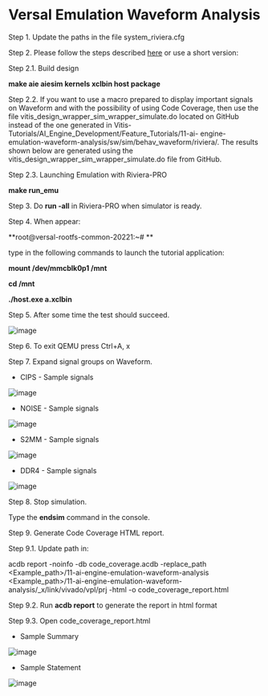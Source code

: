 # **Versal Emulation Waveform Analysis**

Step 1. Update the paths in the file system_riviera.cfg

Step 2. Please follow the steps described [here](https://github.com/Xilinx/Vitis-Tutorials/tree/2022.1/AI_Engine_Development/Feature_Tutorials/11-ai-engine-emulation-waveform-analysis) or use a short version:

  Step 2.1. Build design
  
  **make aie aiesim kernels xclbin host package**
  
  Step 2.2. If you want to use a macro prepared to display important signals on Waveform and with the possibility of using Code Coverage, then use the file vitis_design_wrapper_sim_wrapper_simulate.do located on GitHub instead of the one generated in Vitis-Tutorials/AI_Engine_Development/Feature_Tutorials/11-ai- engine-emulation-waveform-analysis/sw/sim/behav_waveform/riviera/. The results shown below are generated using the vitis_design_wrapper_sim_wrapper_simulate.do file from GitHub.
  
  Step 2.3. Launching Emulation with Riviera-PRO
  
  **make run_emu**
  
Step 3. Do **run -all** in Riviera-PRO when simulator is ready.

Step 4. When appear: 

**root@versal-rootfs-common-20221:~# **

type in the following commands to launch the tutorial application:

**mount /dev/mmcblk0p1 /mnt**

**cd /mnt**

**./host.exe a.xclbin**

Step 5. After some time the test should succeed.

![image](https://github.com/maciejpasierbek/Riviera-PRO/assets/38097741/1f474eed-dfce-4136-87b1-bb30faf95924)

Step 6. To exit QEMU press Ctrl+A, x

Step 7. Expand signal groups on Waveform.

  - CIPS - Sample signals

  ![image](https://github.com/maciejpasierbek/Riviera-PRO/assets/38097741/e1d77a08-7a7c-465b-8209-11e2d12fb718)
  
  - NOISE - Sample signals

  ![image](https://github.com/maciejpasierbek/Riviera-PRO/assets/38097741/5d6ee09e-49f5-43ed-b9d7-56451a08d568)
  
  - S2MM - Sample signals

  ![image](https://github.com/maciejpasierbek/Riviera-PRO/assets/38097741/3ea7aa3c-67a4-4054-b5af-1e27f3252901)

  - DDR4 - Sample signals

  ![image](https://github.com/maciejpasierbek/Riviera-PRO/assets/38097741/0b998bed-6f2f-4064-8caf-c860964b2cb8)

Step 8. Stop simulation.

Type the **endsim** command in the console.

Step 9. Generate Code Coverage HTML report.

  Step 9.1. Update path in:
  
  acdb report -noinfo -db code_coverage.acdb -replace_path <Example_path>/11-ai-engine-emulation-waveform-analysis <Example_path>/11-ai-engine-emulation-waveform-analysis/_x/link/vivado/vpl/prj -html -o code_coverage_report.html 
  
  Step 9.2. Run **acdb report** to generate the report in html format 
  
  Step 9.3. Open code_coverage_report.html
  
  - Sample Summary
  
  ![image](https://github.com/maciejpasierbek/Riviera-PRO/assets/38097741/22157b9e-3763-4bdd-a517-c7e92031def3)

  - Sample Statement

  ![image](https://github.com/maciejpasierbek/Riviera-PRO/assets/38097741/5fd13fd9-1bec-47e7-8c66-b92cf69554ad)

  


